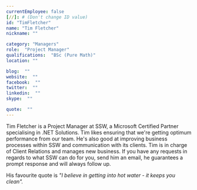 ```yaml
---
currentEmployee: false
[//]: # (Don't change ID value)
id: "TimFletcher"
name: "Tim Fletcher"
nickname: ""

category: "Managers"
role:  "Project Manager"
qualifications:  "BSc (Pure Math)"
location: ""

blog:  ""
website:  ""
facebook:  ""
twitter:  ""
linkedin:  ""
skype:  ""

quote:  ""
---
```


Tim Fletcher is a Project Manager at SSW, a Microsoft Certified Partner specialising in .NET Solutions. Tim likes ensuring that we're getting optimum performance from our team. He's also good at improving business processes within SSW and communication with its clients. Tim is in charge of Client Relations and manages new business. If you have any requests in regards to what SSW can do for you, send him an email, he guarantees a prompt response and will always follow up.

His favourite quote is *"I believe in getting into hot water - it keeps you clean".*